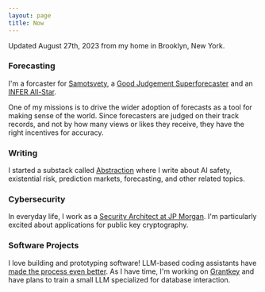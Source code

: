 ```yaml
---
layout: page
title: Now
---
```


Updated August 27th, 2023 from my home in Brooklyn, New York.

### Forecasting
I'm a forcaster for [Samotsvety](https://samotsvety.org/), a [Good Judgement Superforecaster](https://www.credential.net/a5fc2da6-e001-4478-8812-f03a6e370b10#gs.y1449y) and an [INFER All-Star](https://www.infer-pub.com/forecaster/JonathanMann).

One of my missions is to drive the wider adoption of forecasts as a tool for making sense of the world. Since forecasters are judged on their track records, and not by how many views or likes they receive, they have the right incentives for accuracy.

### Writing
I started a substack called [Abstraction](https://abstraction.substack.com/) where I write about AI safety, existential risk, prediction markets, forecasting, and other related topics.

### Cybersecurity
In everyday life, I work as a [Security Architect at JP Morgan](https://www.linkedin.com/in/mannjonathan/). I'm particularly excited about applications for public key cryptography.

### Software Projects
I love building and prototyping software! LLM-based coding assistants have [made the process even better](https://jonathanmann.github.io/2022/12/23/logo-detection-with-open-cv/). As I have time, I'm working on [Grantkey](https://grantkey.com/) and have plans to train a small LLM specialized for database interaction.
